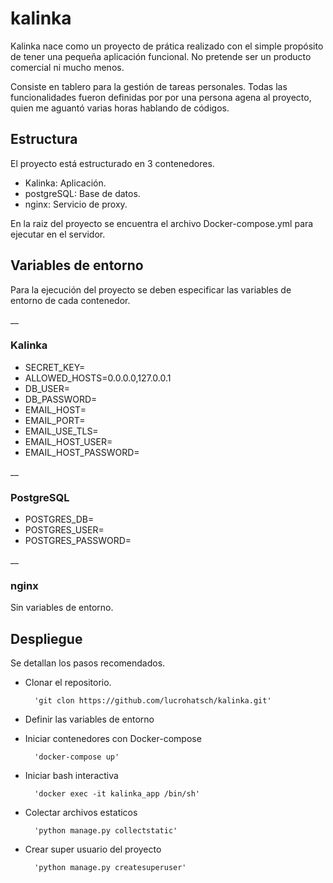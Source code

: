 # kalinka

Kalinka nace como un proyecto de prática realizado con el simple propósito de tener una pequeña aplicación funcional. No pretende ser un producto comercial ni mucho menos.

Consiste en tablero para la gestión de tareas personales. Todas las funcionalidades fueron definidas por por una persona agena al proyecto, quien me aguantó varias horas hablando de códigos.



## Estructura

El proyecto está estructurado en 3 contenedores.

- Kalinka: Aplicación.
- postgreSQL: Base de datos.
- nginx: Servicio de proxy.

En la raiz del proyecto se encuentra el archivo Docker-compose.yml  para ejecutar en el servidor.


## Variables de entorno
Para la ejecución del proyecto se deben especificar las variables de entorno de cada contenedor.

__

### Kalinka
- SECRET_KEY=
- ALLOWED_HOSTS=0.0.0.0,127.0.0.1
- DB_USER=
- DB_PASSWORD=
- EMAIL_HOST=
- EMAIL_PORT=
- EMAIL_USE_TLS=
- EMAIL_HOST_USER=
- EMAIL_HOST_PASSWORD=

__
### PostgreSQL
- POSTGRES_DB=
- POSTGRES_USER=
- POSTGRES_PASSWORD=

__
### nginx
Sin variables de entorno.

## Despliegue

Se detallan los pasos recomendados.

- Clonar el repositorio.

        'git clon https://github.com/lucrohatsch/kalinka.git'
- Definir las variables de entorno
        
- Iniciar contenedores con Docker-compose

        'docker-compose up'
- Iniciar bash interactiva

        'docker exec -it kalinka_app /bin/sh'
- Colectar archivos estaticos

        'python manage.py collectstatic'
- Crear super usuario del proyecto

        'python manage.py createsuperuser'